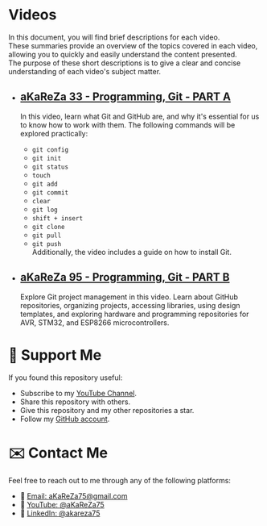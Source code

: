# Videos
In this document, you will find brief descriptions for each video.  
These summaries provide an overview of the topics covered in each video, allowing you to quickly and easily understand the content presented.  
The purpose of these short descriptions is to give a clear and concise understanding of each video's subject matter.

- [aKaReZa 33 - Programming, Git - PART A](https://youtu.be/BsykgHpmUt8)  
  ---  
  In this video, learn what Git and GitHub are, and why it's essential for us to know how to work with them. The following commands will be explored practically:
  - `git config`
  - `git init`
  - `git status`
  - `touch`
  - `git add`
  - `git commit`
  - `clear`
  - `git log`
  - `shift + insert`
  - `git clone`
  - `git pull`
  - `git push`  
  Additionally, the video includes a guide on how to install Git.

- [aKaReZa 95 - Programming, Git - PART B](https://youtu.be/zYiUItVFRqQ)  
  ---  
  Explore Git project management in this video. Learn about GitHub repositories, organizing projects, accessing libraries, using design templates, and exploring hardware and programming repositories for AVR, STM32, and ESP8266 microcontrollers.

# 🌟 Support Me
If you found this repository useful:
- Subscribe to my [YouTube Channel](https://www.youtube.com/@aKaReZa75).
- Share this repository with others.
- Give this repository and my other repositories a star.
- Follow my [GitHub account](https://github.com/aKaReZa75).

# ✉️ Contact Me
Feel free to reach out to me through any of the following platforms:
- 📧 [Email: aKaReZa75@gmail.com](mailto:aKaReZa75@gmail.com)
- 🎥 [YouTube: @aKaReZa75](https://www.youtube.com/@aKaReZa75)
- 💼 [LinkedIn: @akareza75](https://www.linkedin.com/in/akareza75)
